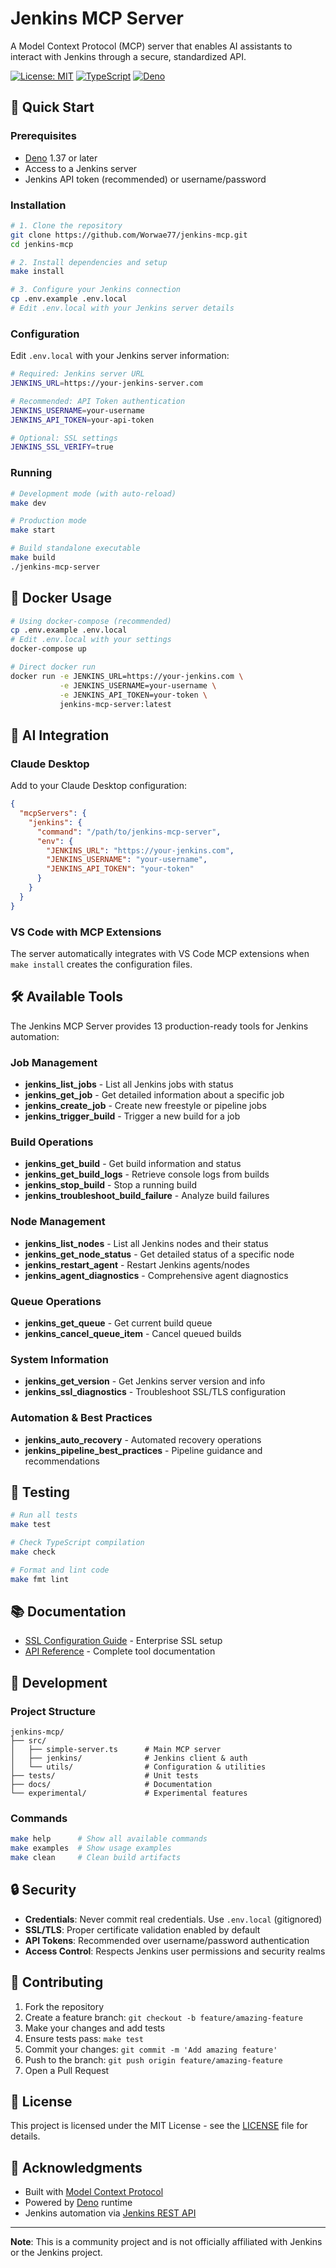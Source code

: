# Jenkins MCP Server

A Model Context Protocol (MCP) server that enables AI assistants to interact
with Jenkins through a secure, standardized API.

[![License: MIT](https://img.shields.io/badge/License-MIT-yellow.svg)](https://opensource.org/licenses/MIT)
[![TypeScript](https://img.shields.io/badge/TypeScript-5.0-blue.svg)](https://www.typescriptlang.org/)
[![Deno](https://img.shields.io/badge/Deno-1.37+-black.svg)](https://deno.land/)

## 🚀 Quick Start

### Prerequisites

- [Deno](https://deno.land/) 1.37 or later
- Access to a Jenkins server
- Jenkins API token (recommended) or username/password

### Installation

```bash
# 1. Clone the repository
git clone https://github.com/Worwae77/jenkins-mcp.git
cd jenkins-mcp

# 2. Install dependencies and setup
make install

# 3. Configure your Jenkins connection
cp .env.example .env.local
# Edit .env.local with your Jenkins server details
```

### Configuration

Edit `.env.local` with your Jenkins server information:

```bash
# Required: Jenkins server URL
JENKINS_URL=https://your-jenkins-server.com

# Recommended: API Token authentication
JENKINS_USERNAME=your-username
JENKINS_API_TOKEN=your-api-token

# Optional: SSL settings
JENKINS_SSL_VERIFY=true
```

### Running

```bash
# Development mode (with auto-reload)
make dev

# Production mode
make start

# Build standalone executable
make build
./jenkins-mcp-server
```

## 🐳 Docker Usage

```bash
# Using docker-compose (recommended)
cp .env.example .env.local
# Edit .env.local with your settings
docker-compose up

# Direct docker run
docker run -e JENKINS_URL=https://your-jenkins.com \
           -e JENKINS_USERNAME=your-username \
           -e JENKINS_API_TOKEN=your-token \
           jenkins-mcp-server:latest
```

## 🤖 AI Integration

### Claude Desktop

Add to your Claude Desktop configuration:

```json
{
  "mcpServers": {
    "jenkins": {
      "command": "/path/to/jenkins-mcp-server",
      "env": {
        "JENKINS_URL": "https://your-jenkins.com",
        "JENKINS_USERNAME": "your-username",
        "JENKINS_API_TOKEN": "your-token"
      }
    }
  }
}
```

### VS Code with MCP Extensions

The server automatically integrates with VS Code MCP extensions when
`make install` creates the configuration files.

## 🛠️ Available Tools

The Jenkins MCP Server provides 13 production-ready tools for Jenkins
automation:

### Job Management

- **jenkins_list_jobs** - List all Jenkins jobs with status
- **jenkins_get_job** - Get detailed information about a specific job
- **jenkins_create_job** - Create new freestyle or pipeline jobs
- **jenkins_trigger_build** - Trigger a new build for a job

### Build Operations

- **jenkins_get_build** - Get build information and status
- **jenkins_get_build_logs** - Retrieve console logs from builds
- **jenkins_stop_build** - Stop a running build
- **jenkins_troubleshoot_build_failure** - Analyze build failures

### Node Management

- **jenkins_list_nodes** - List all Jenkins nodes and their status
- **jenkins_get_node_status** - Get detailed status of a specific node
- **jenkins_restart_agent** - Restart Jenkins agents/nodes
- **jenkins_agent_diagnostics** - Comprehensive agent diagnostics

### Queue Operations

- **jenkins_get_queue** - Get current build queue
- **jenkins_cancel_queue_item** - Cancel queued builds

### System Information

- **jenkins_get_version** - Get Jenkins server version and info
- **jenkins_ssl_diagnostics** - Troubleshoot SSL/TLS configuration

### Automation & Best Practices

- **jenkins_auto_recovery** - Automated recovery operations
- **jenkins_pipeline_best_practices** - Pipeline guidance and recommendations

## 🧪 Testing

```bash
# Run all tests
make test

# Check TypeScript compilation
make check

# Format and lint code
make fmt lint
```

## 📚 Documentation

- [SSL Configuration Guide](docs/SSL_CONFIGURATION.md) - Enterprise SSL setup
- [API Reference](docs/api/API_REFERENCE.md) - Complete tool documentation

## 🔧 Development

### Project Structure

```text
jenkins-mcp/
├── src/
│   ├── simple-server.ts      # Main MCP server
│   ├── jenkins/              # Jenkins client & auth
│   └── utils/                # Configuration & utilities
├── tests/                    # Unit tests
├── docs/                     # Documentation
└── experimental/             # Experimental features
```

### Commands

```bash
make help      # Show all available commands
make examples  # Show usage examples
make clean     # Clean build artifacts
```

## 🔒 Security

- **Credentials**: Never commit real credentials. Use `.env.local` (gitignored)
- **SSL/TLS**: Proper certificate validation enabled by default
- **API Tokens**: Recommended over username/password authentication
- **Access Control**: Respects Jenkins user permissions and security realms

## 🤝 Contributing

1. Fork the repository
2. Create a feature branch: `git checkout -b feature/amazing-feature`
3. Make your changes and add tests
4. Ensure tests pass: `make test`
5. Commit your changes: `git commit -m 'Add amazing feature'`
6. Push to the branch: `git push origin feature/amazing-feature`
7. Open a Pull Request

## 📄 License

This project is licensed under the MIT License - see the [LICENSE](LICENSE) file
for details.

## 🙏 Acknowledgments

- Built with [Model Context Protocol](https://modelcontextprotocol.io/)
- Powered by [Deno](https://deno.land/) runtime
- Jenkins automation via
  [Jenkins REST API](https://www.jenkins.io/doc/book/using/remote-access-api/)

---

**Note**: This is a community project and is not officially affiliated with
Jenkins or the Jenkins project.
